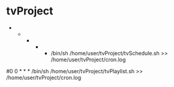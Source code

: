 # tvProject

* * * * * /bin/sh /home/user/tvProject/tvSchedule.sh >> /home/user/tvProject/cron.log

#0 0 * * * /bin/sh /home/user/tvProject/tvPlaylist.sh >> /home/user/tvProject/cron.log

